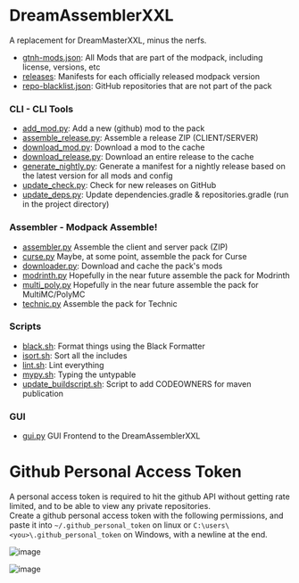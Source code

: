 # DreamAssemblerXXL

A replacement for DreamMasterXXL, minus the nerfs.

* [gtnh-mods.json](gtnh-assets.json): All Mods that are part of the modpack, including license, versions, etc
* [releases](releases): Manifests for each officially released modpack version
* [repo-blacklist.json](repo-blacklist.json): GitHub repositories that are not part of the pack


### CLI - CLI Tools
* [add_mod.py](src/gtnh/cli/add_mod.py): Add a new (github) mod to the pack
* [assemble_release.py](src/gtnh/cli/assemble_release.py): Assemble a release ZIP (CLIENT/SERVER)
* [download_mod.py](src/gtnh/cli/download_mod.py): Download a mod to the cache
* [download_release.py](src/gtnh/cli/download_release.py): Download an entire release to the cache
* [generate_nightly.py](src/gtnh/cli/generate_nightly.py): Generate a manifest for a nightly release based on the latest version for all mods and config
* [update_check.py](src/gtnh/cli/update_check.py): Check for new releases on GitHub
* [update_deps.py](src/gtnh/cli/update_deps.py): Update dependencies.gradle & repositories.gradle (run in the project directory)

### Assembler - Modpack Assemble!
* [assembler.py](src/gtnh/assembler/assembler.py) Assemble the client and server pack (ZIP)
* [curse.py](src/gtnh/assembler/curse.py) Maybe, at some point, assemble the pack for Curse
* [downloader.py](src/gtnh/assembler/downloader.py): Download and cache the pack's mods
* [modrinth.py](src/gtnh/assembler/modrinth.py) Hopefully in the near future assemble the pack for Modrinth
* [multi_poly.py](src/gtnh/assembler/multi_poly.py) Hopefully in the near future assemble the pack for MultiMC/PolyMC
* [technic.py](src/gtnh/assembler/technic.py) Assemble the pack for Technic

### Scripts
* [black.sh](scripts/black.sh): Format things using the Black Formatter
* [isort.sh](scripts/isort.sh): Sort all the includes
* [lint.sh](scripts/lint.sh): Lint everything
* [mypy.sh](scripts/mypy.sh): Typing the untypable 
* [update_buildscript.sh](scripts/update_buildscript.sh): Script to add CODEOWNERS for maven publication

### GUI
* [gui.py](src/gui/gui.py) GUI Frontend to the DreamAssemblerXXL



# Github Personal Access Token

A personal access token is required to hit the github API without getting rate limited, and to be able to view any private repositories.  
Create a github personal access token with the following permissions, and paste it into `~/.github_personal_token` on linux or `C:\users\<you>\.github_personal_token` 
on Windows, with a newline at the end.

![image](https://user-images.githubusercontent.com/1894689/162634764-7d343964-bdee-4e87-aa4a-8aa2fd90cd2c.png)

![image](https://user-images.githubusercontent.com/1894689/162634755-f625cdf8-6f1b-4f80-adef-b37f97a8301f.png)
